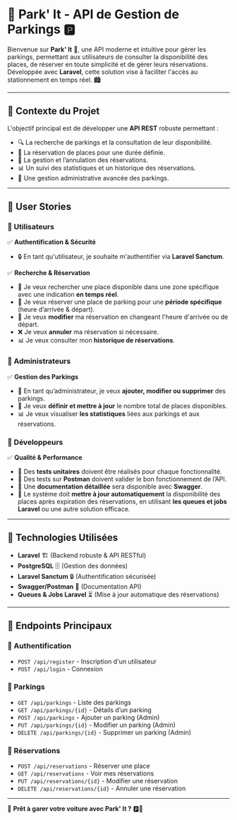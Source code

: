 # 🚗 Park' It - API de Gestion de Parkings 🅿️

Bienvenue sur **Park' It** 🚀, une API moderne et intuitive pour gérer les parkings, permettant aux utilisateurs de consulter la disponibilité des places, de réserver en toute simplicité et de gérer leurs réservations. Développée avec **Laravel**, cette solution vise à faciliter l'accès au stationnement en temps réel. 🏙️

---

## 🌟 Contexte du Projet

L'objectif principal est de développer une **API REST** robuste permettant :
- 🔍 La recherche de parkings et la consultation de leur disponibilité.
- 📅 La réservation de places pour une durée définie.
- 🔄 La gestion et l’annulation des réservations.
- 📊 Un suivi des statistiques et un historique des réservations.
- 🔐 Une gestion administrative avancée des parkings.

---

## 📖 User Stories

### 🎯 Utilisateurs

✅ **Authentification & Sécurité**
- 🔒 En tant qu'utilisateur, je souhaite m'authentifier via **Laravel Sanctum**.

✅ **Recherche & Réservation**
- 🚗 Je veux rechercher une place disponible dans une zone spécifique avec une indication **en temps réel**.
- 📅 Je veux réserver une place de parking pour une **période spécifique** (heure d’arrivée & départ).
- 🔄 Je veux **modifier** ma réservation en changeant l'heure d'arrivée ou de départ.
- ❌ Je veux **annuler** ma réservation si nécessaire.
- 📊 Je veux consulter mon **historique de réservations**.

### 🎯 Administrateurs

✅ **Gestion des Parkings**
- 🔧 En tant qu’administrateur, je veux **ajouter, modifier ou supprimer** des parkings.
- 🏢 Je veux **définir et mettre à jour** le nombre total de places disponibles.
- 📊 Je veux visualiser **les statistiques** liées aux parkings et aux réservations.

### 🎯 Développeurs

✅ **Qualité & Performance**
- 🧪 Des **tests unitaires** doivent être réalisés pour chaque fonctionnalité.
- 📝 Des tests sur **Postman** doivent valider le bon fonctionnement de l’API.
- 📄 Une **documentation détaillée** sera disponible avec **Swagger**.
- 🚀 Le système doit **mettre à jour automatiquement** la disponibilité des places après expiration des réservations, en utilisant **les queues et jobs Laravel** ou une autre solution efficace.

---

## 🚀 Technologies Utilisées

- **Laravel** 🏗️ (Backend robuste & API RESTful)
- **PostgreSQL** 🗄️ (Gestion des données)
- **Laravel Sanctum** 🔒 (Authentification sécurisée)
- **Swagger/Postman** 📄 (Documentation API)
- **Queues & Jobs Laravel** ⏳ (Mise à jour automatique des réservations)

---

## 📌 Endpoints Principaux

### 🔐 Authentification
- `POST /api/register` - Inscription d'un utilisateur
- `POST /api/login` - Connexion

### 🚗 Parkings
- `GET /api/parkings` - Liste des parkings
- `GET /api/parkings/{id}` - Détails d’un parking
- `POST /api/parkings` - Ajouter un parking (Admin)
- `PUT /api/parkings/{id}` - Modifier un parking (Admin)
- `DELETE /api/parkings/{id}` - Supprimer un parking (Admin)

### 📅 Réservations
- `POST /api/reservations` - Réserver une place
- `GET /api/reservations` - Voir mes réservations
- `PUT /api/reservations/{id}` - Modifier une réservation
- `DELETE /api/reservations/{id}` - Annuler une réservation

---

🚀 **Prêt à garer votre voiture avec Park' It ?** 🅿️💙
